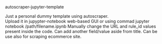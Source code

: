 autoscraper-jupyter-template

Just a personal dummy template using autoscraper.  
Upload it in jupypter-notebook web-based GUI or using commad jupyter notebook /path/filename.ipynb
Manually change the URL and rule_id values present inside the code.
Can add another field/value aside from title. Can be use also for scraping ecommerce site. 
